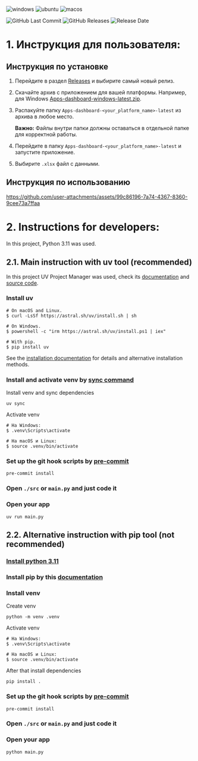 ![windows](https://github.com/RTK-IT-Innopolis-internship-2024/software-dashboard/actions/workflows/windows-build.yml/badge.svg?branch=main)
![ubuntu](https://github.com/RTK-IT-Innopolis-internship-2024/software-dashboard/actions/workflows/ubuntu-build.yml/badge.svg?branch=main)
![macos](https://github.com/RTK-IT-Innopolis-internship-2024/software-dashboard/actions/workflows/macos-build.yml/badge.svg?branch=main)

![GitHub Last Commit](https://img.shields.io/github/last-commit/RTK-IT-Innopolis-internship-2024/software-dashboard)
![GitHub Releases](https://img.shields.io/github/v/release/RTK-IT-Innopolis-internship-2024/software-dashboard)
![Release Date](https://img.shields.io/github/release-date/RTK-IT-Innopolis-internship-2024/software-dashboard?style=flat&label=Release%20Date&format=%25d.%25m.%25Y)

# 1. Инструкция для пользователя:

## Инструкция по установке

1. Перейдите в раздел [Releases](https://github.com/RTK-IT-Innopolis-internship-2024/software-dashboard/releases/latest) и выбирите самый новый релиз.
2. Скачайте архив с приложением для вашей платформы. Например, для Windows [Apps-dashboard-windows-latest.zip](https://github.com/RTK-IT-Innopolis-internship-2024/software-dashboard/releases/latest/download/Apps-dashboard-windows-latest.zip).
3. Распакуйте папку `Apps-dashboard-<your_platform_name>-latest` из архива в любое место.

    **Важно:** Файлы внутри папки должны оставаться в отдельной папке для корректной работы.

4. Перейдите в папку `Apps-dashboard-<your_platform_name>-latest` и запустите приложение.
5. Выбирите `.xlsx` файл с данными.

## Инструкция по использованию

https://github.com/user-attachments/assets/99c86196-7a74-4367-8360-9cee73a7ffaa

# 2. Instructions for developers:

In this project, Python 3.11 was used.

## 2.1. Main instruction with uv tool (recommended)

In this project UV Project Manager was used, check its [documentation](https://docs.astral.sh/uv) and [source code](https://github.com/astral-sh/uv).

### Install uv

```
# On macOS and Linux.
$ curl -LsSf https://astral.sh/uv/install.sh | sh

# On Windows.
$ powershell -c "irm https://astral.sh/uv/install.ps1 | iex"

# With pip.
$ pip install uv
```

See the [installation documentation](https://docs.astral.sh/uv/getting-started/installation/) for details and alternative installation methods.

### Install and activate venv by [sync command](https://docs.astral.sh/uv/reference/cli/#uv-sync)

Install venv and sync dependencies

```shell
uv sync
```

Activate venv

```
# На Windows:
$ .venv\Scripts\activate

# На macOS и Linux:
$ source .venv/bin/activate
```

### Set up the git hook scripts by [pre-commit](https://pre-commit.com/#3-install-the-git-hook-scripts)

```shell
pre-commit install
```

### Open `./src` or `main.py` and just code it

### Open your app

```shell
uv run main.py
```

## 2.2. Alternative instruction with pip tool (not recommended)

### [Install python 3.11](https://docs.python.org/3.11/using/index.html)

### Install pip by this [documentation](https://pip.pypa.io/en/stable/installation/)

### Install venv

Create venv

```shell
python -m venv .venv
```

Activate venv

```
# На Windows:
$ .venv\Scripts\activate

# На macOS и Linux:
$ source .venv/bin/activate
```

After that install dependencies

```shell
pip install .
```

### Set up the git hook scripts by [pre-commit](https://pre-commit.com/#3-install-the-git-hook-scripts)

```shell
pre-commit install
```

### Open `./src` or `main.py` and just code it

### Open your app

```shell
python main.py
```
